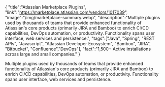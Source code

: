 {
    "title":"Atlassian Marketplace Plugins",
    "link":"https://marketplace.atlassian.com/vendors/1017039",
    "image":"/img/marketplace-summary.webp",
    "description":"Multiple plugins used by thousands of teams that provide enhanced functionality of Atlassian's core products (primarily JIRA and Bamboo) to enrich CI/CD capabilities, DevOps automation, or productivity. Functionality spans user interface, web services and persistence.",
    "tags":["Java", "Spring", "REST APIs", "Javascript", "Atlassian Developer Ecosystem", "Bamboo", "JIRA", "Bitbucket", "Confluence","DevOps"],
    "fact":"1,500+ Active installations across large and small companies."
}


Multiple plugins used by thousands of teams that provide enhanced functionality of Atlassian's core products (primarily JIRA and Bamboo) to enrich CI/CD capabilities, DevOps automation, or productivity. Functionality spans user interface, web services and persistence.

